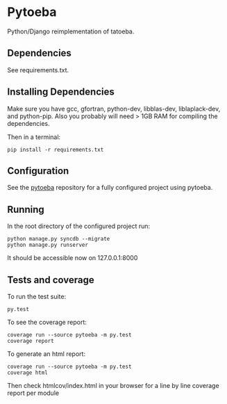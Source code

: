 Pytoeba
=======

Python/Django reimplementation of tatoeba.

Dependencies
------------

See requirements.txt.

Installing Dependencies
----------

Make sure you have gcc, gfortran, python-dev, libblas-dev, liblaplack-dev,
and python-pip. Also you probably will need > 1GB RAM for compiling the
dependencies.

Then in a terminal:

```
pip install -r requirements.txt
```

Configuration
--------------

See the [pytoeba](https://github.com/loolmeh/pytoeba-dev) repository for a fully
configured project using pytoeba.

Running
-------

In the root directory of the configured project run:

```
python manage.py syncdb --migrate
python manage.py runserver
```

It should be accessible now on 127.0.0.1:8000

Tests and coverage
-------

To run the test suite:

```
py.test
```

To see the coverage report:

```
coverage run --source pytoeba -m py.test
coverage report
```

To generate an html report:

```
coverage run --source pytoeba -m py.test
coverage html
```

Then check htmlcov/index.html in your browser for a line by line
coverage report per module
